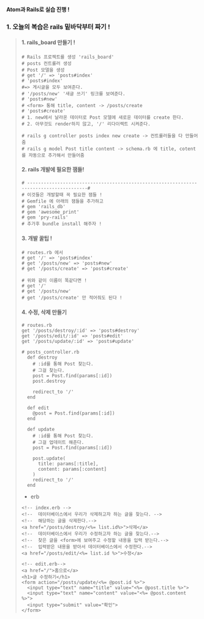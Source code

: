 #### Atom과 Rails로 실습 진행 !

### 1. 오늘의 복습은 rails 밑바닥부터 짜기 !

> #### 1. rails_board 만들기 !
>
> ```
> # Rails 프로젝트를 생성 'rails_board'
> # posts 컨트롤러 생성
> # Post 모델을 생성
> # get '/' => 'posts#index'
> # 'posts#index'
> #=> 게시글을 모두 보여준다.
> # '/posts/new' '새글 쓰기' 링크를 보여준다.
> # 'posts#new'
> # <form> 통해 title, content -> /posts/create
> # 'posts#create'
> # 1. new에서 날라온 데이터로 Post 모델에 새로운 데이터를 create 한다.
> # 2. 아무것도 render하지 않고, '/' 리다이렉트 시켜준다.
>
> # rails g controller posts index new create -> 컨트롤러들을 다 만들어줌
> # rails g model Post title content -> schema.rb 에 title, cotent를 자동으로 추가해서 만들어줌
> ```
>
> #### 2. rails 개발에 필요한 잼들!
>
> ```
> # --------------------------------------------------------------------------------------#
> # 이것들은 개발할때 꼭 필요한 잼들 !
> # Gemfile 에 아래의 잼들을 추가하고
> # gem 'rails_db'
> # gem 'awesome_print'
> # gem 'pry-rails'
> # 추가후 bundle install 해주자 !
> ```
>
> #### 3. 개발 꿀팁 !
>
> ```
> # routes.rb 에서 
> # get '/' => 'posts#index' 
> # get '/posts/new' => 'posts#new'
> # get '/posts/create' => 'posts#create'
>
> # 위와 같이 이름이 똑같다면 ! 
> # get '/'
> # get '/posts/new'
> # get '/posts/create' 만 적어줘도 된다 !
> ```
>
> #### 4. 수정, 삭제 만들기
>
> ```
> # routes.rb
> get '/posts/destroy/:id' => 'posts#destroy'
> get '/posts/edit/:id' => 'posts#edit'
> get '/posts/update/:id' => 'posts#update'
>
> # posts_controller.rb
>   def destroy
>     # :id를 통해 Post 찾는다.
>     # 그걸 찾는다.
>     post = Post.find(params[:id])
>     post.destroy
>
>     redirect_to '/'
>   end
>
>   def edit
>     @post = Post.find(params[:id])
>   end
>
>   def update
>     # :id를 통해 Post 찾는다.
>     # 그걸 업데이트 해준다.
>     post = Post.find(params[:id])
>
>     post.update(
>       title: params[:title],
>       content: params[:content]
>     )
>     redirect_to '/'
>   end
> ```
>
> - erb
>
> ```
> <!-- index.erb -->
> <!--  데이터베이스에서 우리가 삭제하고자 하는 글을 찾는다. -->
> <!--  해당하는 글을 삭제한다.-->
> <a href="/posts/destroy/<%= list.id%>">삭제</a>
> <!--  데이터베이스에서 우리가 수정하고자 하는 글을 찾는다.-->
> <!--  찾은 글을 <form>에 보여주고 수정할 내용을 입력 받는다.-->
> <!--  입력받은 내용을 받아서 데이터베이스에서 수정한다.-->
> <a href="/posts/edit/<%= list.id %>">수정</a>
>
> <!-- edit.erb-->
> <a href="/">홈으로</a>
> <h1>글 수정하기</h1>
> <form action="/posts/update/<%= @post.id %>">
>   <input type="text" name="title" value="<%= @post.title %>">
>   <input type="text" name="content" value="<%= @post.content %>">
>   <input type="submit" value="확인">
> </form>
> ```